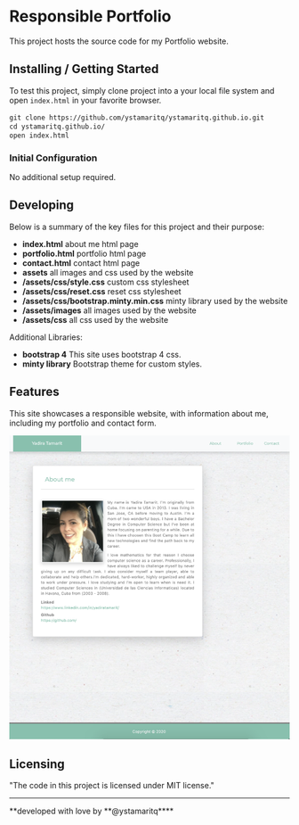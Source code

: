 # Responsible Portfolio

This project hosts the source code for my Portfolio website.

## Installing / Getting Started

To test this project, simply clone project into a your local file system and open `index.html` in your favorite browser.

```
git clone https://github.com/ystamaritq/ystamaritq.github.io.git
cd ystamaritq.github.io/
open index.html
```

### Initial Configuration

No additional setup required.

## Developing

Below is a summary of the key files for this project and their purpose:

- **index.html** about me html page
- **portfolio.html** portfolio html page
- **contact.html** contact html page
- **assets** all images and css used by the website
- **/assets/css/style.css** custom css stylesheet
- **/assets/css/reset.css** reset css stylesheet
- **/assets/css/bootstrap.minty.min.css** minty library used by the website
- **/assets/images** all images used by the website
- **/assets/css** all css used by the website

Additional Libraries:

- **bootstrap 4** This site uses bootstrap 4 css.
- **minty library** Bootstrap theme for custom styles.

## Features

This site showcases a responsible website, with information about me, including my portfolio and contact form.

![index preview](assets/images/portfolio.png)

## Licensing

"The code in this project is licensed under MIT license."

---

**developed with love by **@ystamaritq\*\*\*\*
